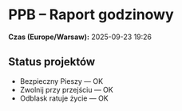 # PPB – Raport godzinowy
**Czas (Europe/Warsaw):** 2025-09-23 19:26

## Status projektów
- Bezpieczny Pieszy — OK
- Zwolnij przy przejściu — OK
- Odblask ratuje życie — OK

